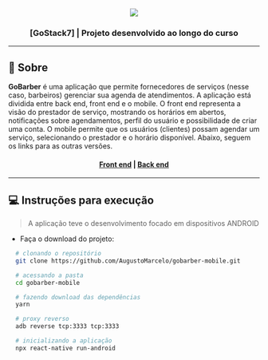 <h3 align="center">
    <img src="https://user-images.githubusercontent.com/11545976/80434325-ea602a00-88cf-11ea-91e2-bc0900551292.png">
</h3>

<h3 align="center">
  [GoStack7] | Projeto desenvolvido ao longo do curso
</h3>

---

## 📑 Sobre

**GoBarber** é uma aplicação que permite fornecedores de serviços (nesse caso, barbeiros) gerenciar sua agenda de atendimentos. A aplicação está dividida entre back end, front end e o mobile. O front end representa a visão do prestador de serviço, mostrando os horários em abertos, notificações sobre agendamentos, perfil do usuário e possibilidade de criar uma conta. O mobile permite que os usuários (clientes) possam agendar um serviço, selecionando o prestador e o horário disponível. Abaixo, seguem os links para as outras versões.

<h4 align="center">
  <a href="https://github.com/AugustoMarcelo/gobarber-frontend">Front end</a> | <a href="https://github.com/AugustoMarcelo/gobarber-backend">Back end</a>
</h4>

---

## 💻 Instruções para execução

> A aplicação teve o desenvolvimento focado em dispositivos ANDROID

- Faça o download do projeto:
```bash
  # clonando o repositório
  git clone https://github.com/AugustoMarcelo/gobarber-mobile.git

  # acessando a pasta
  cd gobarber-mobile

  # fazendo download das dependências
  yarn

  # proxy reverso
  adb reverse tcp:3333 tcp:3333

  # inicializando a aplicação
  npx react-native run-android
```
